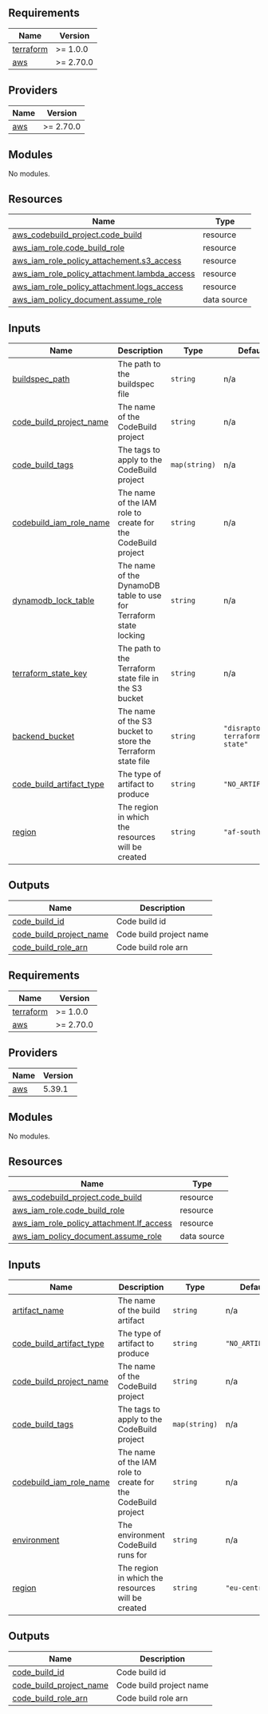 ## Requirements

| Name | Version |
|------|---------|
| <a name="requirement_terraform"></a> [terraform](#requirement\_terraform) | >= 1.0.0 |
| <a name="requirement_aws"></a> [aws](#requirement\_aws) | >= 2.70.0 |

## Providers

| Name | Version |
|------|---------|
| <a name="provider_aws"></a> [aws](#provider\_aws) | >= 2.70.0 |

## Modules

No modules.

## Resources

| Name | Type |
|------|------|
| [aws_codebuild_project.code_build](https://registry.terraform.io/providers/hashicorp/aws/latest/docs/resources/codebuild_project) | resource |
| [aws_iam_role.code_build_role](https://registry.terraform.io/providers/hashicorp/aws/latest/docs/resources/iam_role) | resource |
| [aws_iam_role_policy_attachement.s3_access](https://registry.terraform.io/providers/hashicorp/aws/latest/docs/resources/iam_role_policy_attachement) | resource |
| [aws_iam_role_policy_attachment.lambda_access](https://registry.terraform.io/providers/hashicorp/aws/latest/docs/resources/iam_role_policy_attachment) | resource |
| [aws_iam_role_policy_attachment.logs_access](https://registry.terraform.io/providers/hashicorp/aws/latest/docs/resources/iam_role_policy_attachment) | resource |
| [aws_iam_policy_document.assume_role](https://registry.terraform.io/providers/hashicorp/aws/latest/docs/data-sources/iam_policy_document) | data source |

## Inputs

| Name | Description | Type | Default | Required |
|------|-------------|------|---------|:--------:|
| <a name="input_buildspec_path"></a> [buildspec\_path](#input\_buildspec\_path) | The path to the buildspec file | `string` | n/a | yes |
| <a name="input_code_build_project_name"></a> [code\_build\_project\_name](#input\_code\_build\_project\_name) | The name of the CodeBuild project | `string` | n/a | yes |
| <a name="input_code_build_tags"></a> [code\_build\_tags](#input\_code\_build\_tags) | The tags to apply to the CodeBuild project | `map(string)` | n/a | yes |
| <a name="input_codebuild_iam_role_name"></a> [codebuild\_iam\_role\_name](#input\_codebuild\_iam\_role\_name) | The name of the IAM role to create for the CodeBuild project | `string` | n/a | yes |
| <a name="input_dynamodb_lock_table"></a> [dynamodb\_lock\_table](#input\_dynamodb\_lock\_table) | The name of the DynamoDB table to use for Terraform state locking | `string` | n/a | yes |
| <a name="input_terraform_state_key"></a> [terraform\_state\_key](#input\_terraform\_state\_key) | The path to the Terraform state file in the S3 bucket | `string` | n/a | yes |
| <a name="input_backend_bucket"></a> [backend\_bucket](#input\_backend\_bucket) | The name of the S3 bucket to store the Terraform state file | `string` | `"disraptor-terraform-state"` | no |
| <a name="input_code_build_artifact_type"></a> [code\_build\_artifact\_type](#input\_code\_build\_artifact\_type) | The type of artifact to produce | `string` | `"NO_ARTIFACTS"` | no |
| <a name="input_region"></a> [region](#input\_region) | The region in which the resources will be created | `string` | `"af-south-1"` | no |

## Outputs

| Name | Description |
|------|-------------|
| <a name="output_code_build_id"></a> [code\_build\_id](#output\_code\_build\_id) | Code build id |
| <a name="output_code_build_project_name"></a> [code\_build\_project\_name](#output\_code\_build\_project\_name) | Code build project name |
| <a name="output_code_build_role_arn"></a> [code\_build\_role\_arn](#output\_code\_build\_role\_arn) | Code build role arn |

<!-- BEGIN_TF_DOCS -->
## Requirements

| Name | Version |
|------|---------|
| <a name="requirement_terraform"></a> [terraform](#requirement\_terraform) | >= 1.0.0 |
| <a name="requirement_aws"></a> [aws](#requirement\_aws) | >= 2.70.0 |

## Providers

| Name | Version |
|------|---------|
| <a name="provider_aws"></a> [aws](#provider\_aws) | 5.39.1 |

## Modules

No modules.

## Resources

| Name | Type |
|------|------|
| [aws_codebuild_project.code_build](https://registry.terraform.io/providers/hashicorp/aws/latest/docs/resources/codebuild_project) | resource |
| [aws_iam_role.code_build_role](https://registry.terraform.io/providers/hashicorp/aws/latest/docs/resources/iam_role) | resource |
| [aws_iam_role_policy_attachment.lf_access](https://registry.terraform.io/providers/hashicorp/aws/latest/docs/resources/iam_role_policy_attachment) | resource |
| [aws_iam_policy_document.assume_role](https://registry.terraform.io/providers/hashicorp/aws/latest/docs/data-sources/iam_policy_document) | data source |

## Inputs

| Name | Description | Type | Default | Required |
|------|-------------|------|---------|:--------:|
| <a name="input_artifact_name"></a> [artifact\_name](#input\_artifact\_name) | The name of the build artifact | `string` | n/a | yes |
| <a name="input_code_build_artifact_type"></a> [code\_build\_artifact\_type](#input\_code\_build\_artifact\_type) | The type of artifact to produce | `string` | `"NO_ARTIFACTS"` | no |
| <a name="input_code_build_project_name"></a> [code\_build\_project\_name](#input\_code\_build\_project\_name) | The name of the CodeBuild project | `string` | n/a | yes |
| <a name="input_code_build_tags"></a> [code\_build\_tags](#input\_code\_build\_tags) | The tags to apply to the CodeBuild project | `map(string)` | n/a | yes |
| <a name="input_codebuild_iam_role_name"></a> [codebuild\_iam\_role\_name](#input\_codebuild\_iam\_role\_name) | The name of the IAM role to create for the CodeBuild project | `string` | n/a | yes |
| <a name="input_environment"></a> [environment](#input\_environment) | The environment CodeBuild runs for | `string` | n/a | yes |
| <a name="input_region"></a> [region](#input\_region) | The region in which the resources will be created | `string` | `"eu-central-1"` | no |

## Outputs

| Name | Description |
|------|-------------|
| <a name="output_code_build_id"></a> [code\_build\_id](#output\_code\_build\_id) | Code build id |
| <a name="output_code_build_project_name"></a> [code\_build\_project\_name](#output\_code\_build\_project\_name) | Code build project name |
| <a name="output_code_build_role_arn"></a> [code\_build\_role\_arn](#output\_code\_build\_role\_arn) | Code build role arn |
<!-- END_TF_DOCS -->